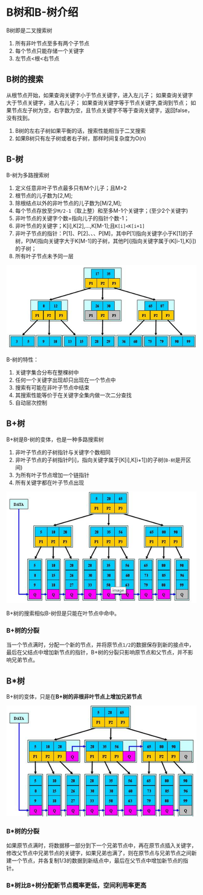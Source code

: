 # B树和B-树介绍

B树即是二叉搜索树

1. 所有非叶节点至多有两个子节点
2. 每个节点只能存储一个关键字
3. 左节点<根<右节点

## B树的搜索

从根节点开始，如果查询关键字小于节点关键字，进入左儿子；
如果查询关键字大于节点关键字，进入右儿子；
如果查询关键字等于节点关键字,查询到节点；
如果节点左子树为空，右字数为空，且节点关键字不等于查询关键字，返回false，没有找到。

1. B树的左右子树如果平衡的话，搜索性能相当于二叉搜索
2. 如果B树只有左子树或者右子树，那样时间复杂度为O(n)

## B-树

B-树为多路搜索树

1. 定义任意非叶子节点最多只有M个儿子；且M>2
2. 根节点的儿子数为[2,M];
3. 除根结点以外的非叶节点的儿子数为[M/2,M];
4. 每个节点存放至少`M/2-1`（取上整）和至多M-1个关键字；(至少2个关键字)
5. 非叶节点的关键字个数=指向儿子的指针个数-1；
6. 非叶节点的关键字；K[i],K[2],...,K[M-1];且`K[i]<K[i+1]`
7. 非叶子节点的指针：P[1]、P[2]、、、P[M]，其中P[1]指向关键字小于K[1]的子树，P[M]指向关键字大于K[M-1]的子树，其他P[i]指向关键字属于(K[i-1],K[i])的子树；
8. 所有叶子节点未予同一层

![B-树图像资源](图像资源/B-树.png)

B-树的特性：

1. 关键字集合分布在整棵树中
2. 任何一个关键字出现却只出现在一个节点中
3. 搜索有可能在非叶子节点中结束
4. 其搜索性能等价于在关键字全集内做一次二分查找
5. 自动层次控制

## B+树

B+树是B-树的变体，也是一种多路搜索树

1. 非叶子节点的子树指针与关键字个数相同
2. 非叶子节点的子树指针P[i]，指向关键字属于[K[i],K[i+1])的子树(`B-树`是开区间)
3. 为所有叶子节点增加一个链指针
4. 所有关键字都在叶子节点出现

![B+树](图像资源/B+树.png)

B+树的搜索相似B-树但是只能在叶节点中命中。

### B+树的分裂

当一个节点满时，分配一个新的节点，并将原节点`1/2`的数据保存到新的接点中，最后在父结点中增加新节点的指针，B+树的分裂只影响原节点和父节点，并不影响兄弟节点。

## B*树

B+树的变体，只是在**B+树的非根非叶节点上增加兄弟节点**

![B*树](图像资源/B+树变体.png)

### B*树的分裂

如果原节点满时，将数据移一部分到下一个兄弟节点中，再在原节点插入关键字，修改父节点中兄弟节点的关键字，如果兄弟也满了，则在原节点与兄弟节点之间新建一个节点，并各复制1/3的数据到新结点中，最后在父节点中增加新节点的指针。

### B*树比B+树分配新节点概率更低，空间利用率更高

